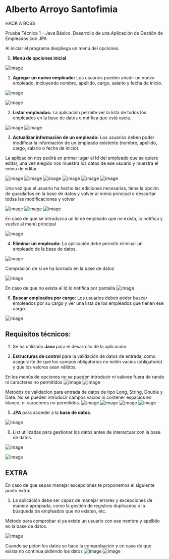 # Alberto Arroyo Santofimia

HACK A BOSS

Prueba Técnica 1 - Java Básico. Desarrollo de una Aplicación de Gestión de Empleados con JPA

Al iniciar el programa despliega un menú del opciones.

0. **Menú de opciones inicial**

![image](https://github.com/user-attachments/assets/c5d438b0-a0cd-4e8b-9711-a58e9e784dfb)

1. **Agregar un nuevo empleado:** Los usuarios pueden añadir un nuevo empleado, incluyendo nombre, apellido, cargo, salario y fecha de inicio.

![image](https://github.com/user-attachments/assets/db8e1385-dbce-4a8f-b73e-ab7e079c48dc)

![image](https://github.com/user-attachments/assets/3d4a4f63-2964-4092-8f7d-5ecee12e0f0d)

 
2. **Listar empleados:** La aplicación permite ver la lista de todos los empleados en la base de datos o notifica que está vacía.

![image](https://github.com/user-attachments/assets/dfbeb56e-b4e6-4178-a597-d6b59384c341)
![image](https://github.com/user-attachments/assets/0f5f4a4b-6f59-4993-a902-3b15554819aa)

    
3. **Actualizar información de un empleado:** Los usuarios deben poder modificar la información de un empleado existente (nombre, apellido, cargo, salario o fecha de inicio).

La aplicación nos pedirá en primer lugar el Id del empleado que se quiere editar, una vez elegido nos muestra los datos de ese usuario y muestra el menu de editar

![image](https://github.com/user-attachments/assets/e9deab9c-f7c6-4513-895d-59cff2e0de73)
![image](https://github.com/user-attachments/assets/de230cab-887f-4b5d-a555-d9f64d6621d1)
![image](https://github.com/user-attachments/assets/b1095dfb-f5a1-4d56-bc65-c0ba860ec517)
![image](https://github.com/user-attachments/assets/92aae99e-2105-4f5d-8c02-bb2073dd7ba0)
![image](https://github.com/user-attachments/assets/bc5fe31e-8f13-49a8-8d38-b1a4f582aac3)
![image](https://github.com/user-attachments/assets/df9a3d87-06e7-40fb-9ccf-39e94a189e51)

Una vez que el usuario ha hecho las ediciones necesarias, tiene la opción de guardarlos en la base de datos y volver al menú principal o descartar todas las modificaciones y volver

![image](https://github.com/user-attachments/assets/0410d98d-76be-46a6-994f-0f06ef9bb8c5)
![image](https://github.com/user-attachments/assets/f2cf41ae-f419-4711-8473-4d09a3d541a7)
![image](https://github.com/user-attachments/assets/f3480132-2907-423b-9347-60488a31c37c)


En caso de que se introduzca un Id de empleado que no exista, lo notifica y vuelve al menú principal

![image](https://github.com/user-attachments/assets/f78292ec-2b7a-4ded-bf08-71f166b6a52d)

    
4. **Eliminar un empleado:** La aplicación debe permitir eliminar un empleado de la base de datos.

![image](https://github.com/user-attachments/assets/91d228fb-4b4d-4fc4-8dc7-d22eb4bb42fb)

Compración de si se ha borrado en la base de datos

![image](https://github.com/user-attachments/assets/0f166409-65a5-4759-9fb6-842e9ec09a51)


En caso de que no exista el Id lo notifica por pantalla
![image](https://github.com/user-attachments/assets/204e8f50-beea-457d-a04d-4de66c5ec394)

6. **Buscar empleados por cargo:** Los usuarios deben poder buscar empleados por su cargo y ver una lista de los empleados que tienen ese cargo.

![image](https://github.com/user-attachments/assets/d085784e-67aa-48fa-b8a1-ff5e573daee4)
    
## **Requisitos técnicos:**

1. Se ha utilizado **Java** para el desarrollo de la aplicación.
    
3. **Estructuras de control** para la validación de datos de entrada, como asegurarte de que los campos obligatorios no estén vacíos (obligatorio) y que los valores sean válidos.

En los menús de opciones no se pueden introducir ni valores fuera de rando ni caracteres no permitidos
![image](https://github.com/user-attachments/assets/9baee02a-fade-424d-8ba0-eeaeab9fc7aa)
![image](https://github.com/user-attachments/assets/932b692e-b1be-417a-a552-b1b523a14110)


Metodos de validacion para entrada de datos de tipo Long, String, Double y Date. No se pueden introducir campos vacios ni contener espacios en blanco, ni caracteres no permitidos.
![image](https://github.com/user-attachments/assets/35aaab29-55ef-4bd8-8405-c98382e55ab4)
![image](https://github.com/user-attachments/assets/580e19d5-75fb-4df3-baf7-be53981c3f43)
![image](https://github.com/user-attachments/assets/b578eeec-6575-4fc3-bf17-164591deaa73)
![image](https://github.com/user-attachments/assets/3e05f514-70b3-438f-bab1-620754ec3cb9)

    
5. **JPA** para acceder a la **base de datos**.

![image](https://github.com/user-attachments/assets/f1a3b745-eb04-480d-b048-ea3d5f4c92b1)
    
6. List utilizadas para gestionar los datos antes de interactuar con la base de datos.

![image](https://github.com/user-attachments/assets/f7db190c-5028-4b0d-bebb-023e3b401d3b)

![image](https://github.com/user-attachments/assets/9446e53f-587a-49fe-9245-8c86a86c5cf9)

    

## **EXTRA**

En caso de que sepas manejar excepciones te proponemos el siguiente punto extra:

1. La aplicación debe ser capaz de manejar errores y excepciones de manera apropiada, como la gestión de registros duplicados o la búsqueda de empleados que no existen, etc.

Método para comprobar si ya existe un usuario con ese nombre y apellido en la base de datos.

![image](https://github.com/user-attachments/assets/e3570ccd-d263-4b0b-9691-6d583914a124)

Cuando se piden los datos se hace la comprobación y en caso de que exista no continua pidiendo los datos
![image](https://github.com/user-attachments/assets/1eb610b4-fd9f-4f83-9a8f-08207e461cd5)
![image](https://github.com/user-attachments/assets/9d8dbd38-59c4-415f-919d-df863159839f)


